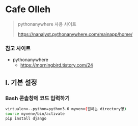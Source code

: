 # Cafe Olleh

>pythonanywhere 사용 사이트
>
>https://nanalyst.pythonanywhere.com/mainapp/home/



### 참고 사이트

- pythonanywhere
  - https://morningbird.tistory.com/24





## l. 기본 설정



### Bash 콘솔창에 코드 입력하기

```bash
virtualenv--python=python3.6 myvenv(원하는 directory명)
source myvenv/bin/activate
pip install django
```





